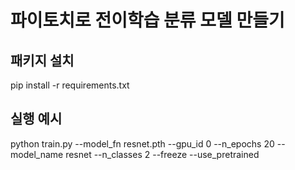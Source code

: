 # 파이토치로 전이학습 분류 모델 만들기

## 패키지 설치
pip install -r requirements.txt

## 실행 예시
python train.py --model_fn resnet.pth --gpu_id 0 --n_epochs 20 --model_name resnet --n_classes 2 --freeze --use_pretrained
